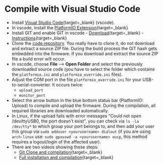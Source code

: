 # Compile with Visual Studio Code

* Install [Visual Studio Code](https://code.visualstudio.com/download){target=_blank} (vscode).
* In vscode, install the [PlatformIO
  Extension](https://marketplace.visualstudio.com/items?itemName=platformio.platformio-ide){target=_blank}
* Install GIT and enable GIT in vscode -
  [Download](https://git-scm.com/downloads/){target=_blank} -
  [Instructions](https://www.jcchouinard.com/install-git-in-vscode/){target=_blank}
* Clone the [code repository](https://github.com/tbnobody/OpenDTU).
  You really have to clone it, do not download and extract a source ZIP file.
  During the build process the GIT hash gets embedded into the firmware. If you
  download and extract the source ZIP file a build error will occur.
* In vscode, choose **File** --> **Open Folder** and select the previously
  downloaded source code (you have to select the folder which contains the
  `platformio.ini` and `platformio_override.ini` files).
* Adjust the COM port in the file `platformio_override.ini` for your
  USB-to-serial-converter. It occurs twice:
    * `upload_port`
    * `monitor_port`
* Select the arrow button in the blue bottom status bar (PlatformIO: Upload) to
  compile and upload the firmware. During the compilation, all required
  libraries are downloaded automatically.
* In Linux, if the upload fails with error messages "Could not open
  /dev/ttyUSB0, the port doesn't exist", you can check via ```ls -la
  /dev/tty*``` to which group your port belongs to, and then add your user this
  group via ```sudo adduser <yourusername> dialout``` (if you are using
  ```arch-linux``` use: ```sudo gpasswd -a <yourusername> uucp```, this method
  requires a logout/login of the affected user).
* There are two videos showing these steps:
    * [Git Clone and compilation](https://youtu.be/9cA_esv3zeA){target=_blank}
    * [Full installation and compilation](https://youtu.be/xs6TqHn7QWM){target=_blank}
